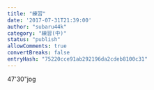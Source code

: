 ```yaml
---
title: "練習"
date: '2017-07-31T21:39:00'
author: "subaru44k"
category: "練習(中)"
status: "publish"
allowComments: true
convertBreaks: false
entryHash: "75220cce91ab292196da2cdeb8100c31"
---
```

47'30"jog
